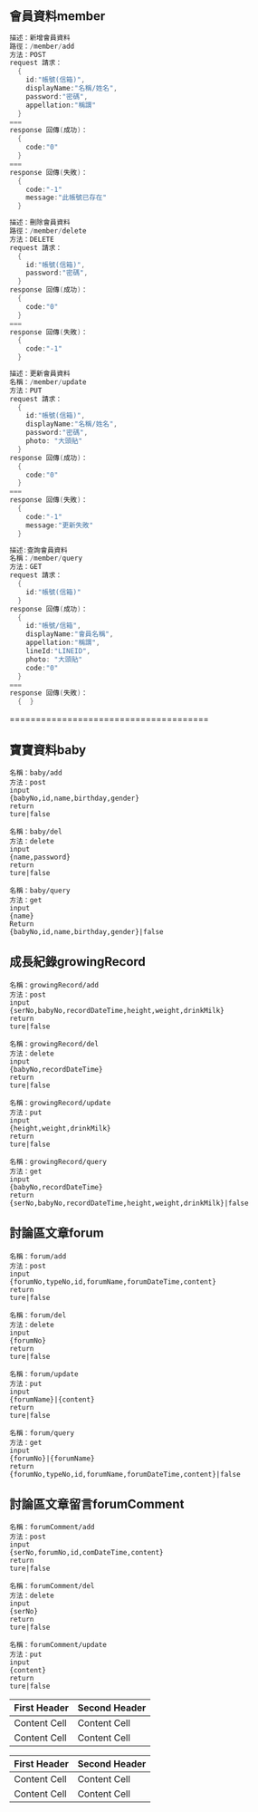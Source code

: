 ## 會員資料member
~~~java
描述：新增會員資料
路徑：/member/add
方法：POST
request 請求：
  {
    id:"帳號(信箱)",
    displayName:"名稱/姓名",
    password:"密碼",
    appellation:"稱謂"
  }
===
response 回傳(成功)：
  {
    code:"0"
  }
===
response 回傳(失敗)：
  {
    code:"-1"
    message:"此帳號已存在"
  }
~~~

~~~java
描述：刪除會員資料
路徑：/member/delete
方法：DELETE
request 請求：
  {
    id:"帳號(信箱)",
    password:"密碼",
  }
response 回傳(成功)：
  {
    code:"0"
  }
===
response 回傳(失敗)：
  {
    code:"-1"
  }
~~~

~~~java
描述：更新會員資料
名稱：/member/update
方法：PUT
request 請求：
  {
    id:"帳號(信箱)",
    displayName:"名稱/姓名",
    password:"密碼",
    photo: "大頭貼"
  }
response 回傳(成功)：
  {
    code:"0"
  }
===
response 回傳(失敗)：
  {
    code:"-1"
    message:"更新失敗"
  }
~~~

~~~java
描述:查詢會員資料
名稱：/member/query
方法：GET
request 請求：
  {
    id:"帳號(信箱)"
  }
response 回傳(成功)：
  {
    id:"帳號/信箱",
    displayName:"會員名稱",
    appellation:"稱謂",
    lineId:"LINEID",
    photo: "大頭貼"
    code:"0"
  }
===
response 回傳(失敗)：
  {  }
~~~


======================================


## 寶寶資料baby
~~~
名稱：baby/add
方法：post
input
{babyNo,id,name,birthday,gender}
return
ture|false
~~~

~~~
名稱：baby/del
方法：delete
input
{name,password}
return
ture|false
~~~

~~~
名稱：baby/query
方法：get
input
{name}
Return
{babyNo,id,name,birthday,gender}|false
~~~


## 成長紀錄growingRecord
~~~
名稱：growingRecord/add
方法：post
input
{serNo,babyNo,recordDateTime,height,weight,drinkMilk}
return
ture|false
~~~

~~~
名稱：growingRecord/del
方法：delete
input
{babyNo,recordDateTime}
return
ture|false
~~~

~~~
名稱：growingRecord/update
方法：put
input
{height,weight,drinkMilk}
return
ture|false
~~~

~~~
名稱：growingRecord/query
方法：get
input
{babyNo,recordDateTime}
return
{serNo,babyNo,recordDateTime,height,weight,drinkMilk}|false
~~~


## 討論區文章forum
~~~
名稱：forum/add
方法：post
input
{forumNo,typeNo,id,forumName,forumDateTime,content}
return
ture|false
~~~

~~~
名稱：forum/del
方法：delete
input
{forumNo}
return
ture|false
~~~

~~~
名稱：forum/update
方法：put
input
{forumName}|{content}
return
ture|false
~~~

~~~
名稱：forum/query
方法：get
input
{forumNo}|{forumName}
return
{forumNo,typeNo,id,forumName,forumDateTime,content}|false
~~~


## 討論區文章留言forumComment
~~~
名稱：forumComment/add
方法：post
input
{serNo,forumNo,id,comDateTime,content}
return
ture|false
~~~

~~~
名稱：forumComment/del
方法：delete
input
{serNo}
return
ture|false
~~~

~~~
名稱：forumComment/update
方法：put
input
{content}
return
ture|false
~~~

First Header  | Second Header
------------- | -------------
Content Cell  | Content Cell
Content Cell  | Content Cell

| First Header  | Second Header |
| ------------- | ------------- |
| Content Cell  | Content Cell  |
| Content Cell  | Content Cell  |
